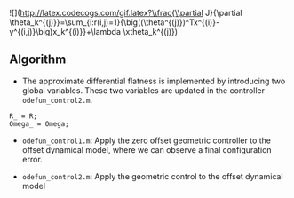![](http://latex.codecogs.com/gif.latex?\\frac{\\partial J}{\\partial \\theta_k^{(j)}}=\\sum_{i:r(i,j)=1}{\\big((\\theta^{(j)})^Tx^{(i)}-y^{(i,j)}\\big)x_k^{(i)}}+\\lambda \\xtheta_k^{(j)})

## Algorithm

- The approximate differential flatness is implemented by introducing two global variables. These two variables are updated in the controller `odefun_control2.m`.
```
R_ = R;
Omega_ = Omega;
```

- `odefun_control1.m`: Apply the zero offset geometric controller to the offset dynamical model, where we can observe a final configuration error.

- `odefun_control2.m`: Apply the geometric control to the offset dynamical model

